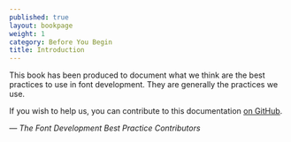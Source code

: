 ```yaml
---
published: true
layout: bookpage
weight: 1
category: Before You Begin
title: Introduction
---
```


This book has been produced to document what we think are the best practices to use in font 
development. They are generally the practices we use.

If you wish to help us, you can contribute to this documentation [on GitHub].  

*&mdash; The Font Development Best Practice Contributors*

[on GitHub]: https://github.com/nrsiward/fontdevbestpractices/tree/gh-pages
